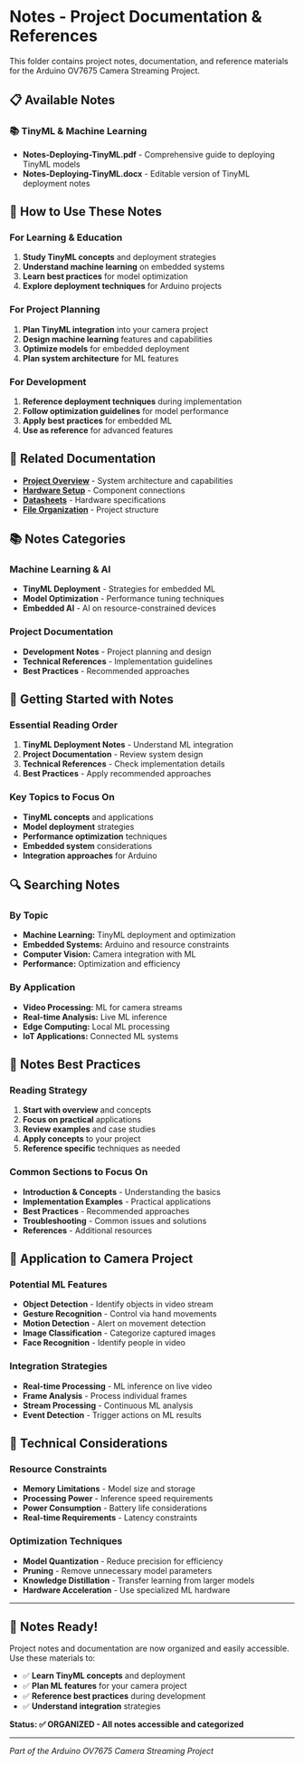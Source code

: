 # Notes - Project Documentation & References

This folder contains project notes, documentation, and reference materials for the Arduino OV7675 Camera Streaming Project.

## 📋 **Available Notes**

### **📚 TinyML & Machine Learning**
- **Notes-Deploying-TinyML.pdf** - Comprehensive guide to deploying TinyML models
- **Notes-Deploying-TinyML.docx** - Editable version of TinyML deployment notes

## 🎯 **How to Use These Notes**

### **For Learning & Education**
1. **Study TinyML concepts** and deployment strategies
2. **Understand machine learning** on embedded systems
3. **Learn best practices** for model optimization
4. **Explore deployment techniques** for Arduino projects

### **For Project Planning**
1. **Plan TinyML integration** into your camera project
2. **Design machine learning** features and capabilities
3. **Optimize models** for embedded deployment
4. **Plan system architecture** for ML features

### **For Development**
1. **Reference deployment techniques** during implementation
2. **Follow optimization guidelines** for model performance
3. **Apply best practices** for embedded ML
4. **Use as reference** for advanced features

## 🔗 **Related Documentation**

- **[Project Overview](../project-overview.md)** - System architecture and capabilities
- **[Hardware Setup](../hardware-setup.md)** - Component connections
- **[Datasheets](../datasheets/)** - Hardware specifications
- **[File Organization](../file-organization.md)** - Project structure

## 📚 **Notes Categories**

### **Machine Learning & AI**
- **TinyML Deployment** - Strategies for embedded ML
- **Model Optimization** - Performance tuning techniques
- **Embedded AI** - AI on resource-constrained devices

### **Project Documentation**
- **Development Notes** - Project planning and design
- **Technical References** - Implementation guidelines
- **Best Practices** - Recommended approaches

## 🚀 **Getting Started with Notes**

### **Essential Reading Order**
1. **TinyML Deployment Notes** - Understand ML integration
2. **Project Documentation** - Review system design
3. **Technical References** - Check implementation details
4. **Best Practices** - Apply recommended approaches

### **Key Topics to Focus On**
- **TinyML concepts** and applications
- **Model deployment** strategies
- **Performance optimization** techniques
- **Embedded system** considerations
- **Integration approaches** for Arduino

## 🔍 **Searching Notes**

### **By Topic**
- **Machine Learning:** TinyML deployment and optimization
- **Embedded Systems:** Arduino and resource constraints
- **Computer Vision:** Camera integration with ML
- **Performance:** Optimization and efficiency

### **By Application**
- **Video Processing:** ML for camera streams
- **Real-time Analysis:** Live ML inference
- **Edge Computing:** Local ML processing
- **IoT Applications:** Connected ML systems

## 📖 **Notes Best Practices**

### **Reading Strategy**
1. **Start with overview** and concepts
2. **Focus on practical** applications
3. **Review examples** and case studies
4. **Apply concepts** to your project
5. **Reference specific** techniques as needed

### **Common Sections to Focus On**
- **Introduction & Concepts** - Understanding the basics
- **Implementation Examples** - Practical applications
- **Best Practices** - Recommended approaches
- **Troubleshooting** - Common issues and solutions
- **References** - Additional resources

## 🎯 **Application to Camera Project**

### **Potential ML Features**
- **Object Detection** - Identify objects in video stream
- **Gesture Recognition** - Control via hand movements
- **Motion Detection** - Alert on movement detection
- **Image Classification** - Categorize captured images
- **Face Recognition** - Identify people in video

### **Integration Strategies**
- **Real-time Processing** - ML inference on live video
- **Frame Analysis** - Process individual frames
- **Stream Processing** - Continuous ML analysis
- **Event Detection** - Trigger actions on ML results

## 🔧 **Technical Considerations**

### **Resource Constraints**
- **Memory Limitations** - Model size and storage
- **Processing Power** - Inference speed requirements
- **Power Consumption** - Battery life considerations
- **Real-time Requirements** - Latency constraints

### **Optimization Techniques**
- **Model Quantization** - Reduce precision for efficiency
- **Pruning** - Remove unnecessary model parameters
- **Knowledge Distillation** - Transfer learning from larger models
- **Hardware Acceleration** - Use specialized ML hardware

---

## 🎉 **Notes Ready!**

Project notes and documentation are now organized and easily accessible. Use these materials to:
- ✅ **Learn TinyML concepts** and deployment
- ✅ **Plan ML features** for your camera project
- ✅ **Reference best practices** during development
- ✅ **Understand integration** strategies

**Status: ✅ ORGANIZED - All notes accessible and categorized**

---

*Part of the Arduino OV7675 Camera Streaming Project* 